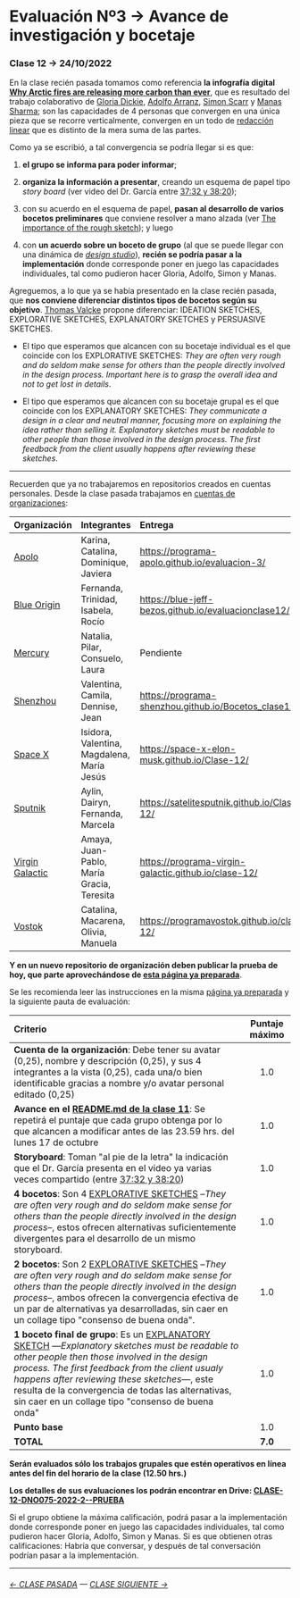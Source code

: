 # Evaluación Nº3 → Avance de investigación y bocetaje

### Clase 12 → 24/10/2022

En la clase recién pasada tomamos como referencia **la infografía digital [Why Arctic fires are releasing more carbon than ever](https://graphics.reuters.com/CLIMATE-CHANGE/WILDFIRE-EMISSIONS/zjvqkrwmnvx/)**, que es resultado del trabajo colaborativo de [Gloria Dickie](https://twitter.com/GloriaDickie), [Adolfo Arranz](https://twitter.com/adolfux), [Simon Scarr](http://www.simonscarr.com/) y [Manas Sharma](https://www.linkedin.com/in/manas-sharma-69b516179/); son las capacidades de 4 personas que convergen en una única pieza que se recorre verticalmente, convergen en un todo de [redacción linear](https://www.youtube.com/watch?v=iEB3oILm-qQ&t=2010s) que es distinto de la mera suma de las partes.

Como ya se escribió, a tal convergencia se podría llegar si es que: 

1. **el grupo se informa para poder informar**; 

2. **organiza la información a presentar**, creando un esquema de papel tipo *story board* (ver video del Dr. García entre [37:32 y 38:20](https://youtu.be/iEB3oILm-qQ?t=2252));

3. con su acuerdo en el esquema de papel, **pasan al desarrollo de varios bocetos preliminares** que conviene resolver a mano alzada (ver [The importance of the rough sketch](https://www.behance.net/gallery/37869347/Infographics-The-importance-of-the-rough-sketch)); y luego

4. con **un acuerdo sobre un boceto de grupo** (al que se puede llegar con una dinámica de [*design studio*](https://medium.com/@jc.stories/lean-ux-running-a-design-studio-8c0c94ae69d4)), **recién se podría pasar a la implementación** donde corresponde poner en juego las capacidades individuales, tal como pudieron hacer Gloria, Adolfo, Simon y Manas.

Agreguemos, a lo que ya se había presentado en la clase recién pasada, que **nos conviene diferenciar distintos tipos de bocetos según su objetivo**. [Thomas Valcke](https://sketching4ids.wordpress.com/sketches-classification/) propone diferenciar: IDEATION SKETCHES, EXPLORATIVE SKETCHES, EXPLANATORY SKETCHES y PERSUASIVE SKETCHES.

- El tipo que esperamos que alcancen con su bocetaje individual es el que coincide con los EXPLORATIVE SKETCHES: *They are often very rough and do seldom make sense for others than the people directly involved in the design process. Important here is to grasp the overall idea and not to get lost in details*.

- El tipo que esperamos que alcancen con su bocetaje grupal es el que coincide con los EXPLANATORY SKETCHES: *They communicate a design in a clear and neutral manner, focusing more on explaining the idea rather than selling it. Explanatory sketches must be readable to other people than those involved in the design process. The first feedback from the client usually happens after reviewing these sketches*.


- - - - - - 

Recuerden que ya no trabajaremos en repositorios creados en cuentas personales. Desde la clase pasada trabajamos en [cuentas de organizaciones](https://docs.github.com/es/organizations):

| Organización | Integrantes | Entrega      | 
|:-------------|:------------|:-------------|
| [Apolo](https://github.com/Programa-Apolo) | Karina, Catalina, Dominique, Javiera | https://programa-apolo.github.io/evaluacion-3/ |
| [Blue Origin]( https://github.com/Blue-Jeff-Bezos) | Fernanda, Trinidad, Isabela, Rocío | https://blue-jeff-bezos.github.io/evaluacionclase12/ |
| [Mercury](https://github.com/ProyectoMercury) | Natalia, Pilar, Consuelo, Laura | Pendiente |
| [Shenzhou](https://github.com/Programa-Shenzhou) | Valentina, Camila, Dennise, Jean | https://programa-shenzhou.github.io/Bocetos_clase12/ |
| [Space X](https://github.com/Space-X-Elon-Musk) | Isidora, Valentina, Magdalena, María Jesús | https://space-x-elon-musk.github.io/Clase-12/ |
| [Sputnik](https://github.com/SateliteSputnik) | Aylin, Dairyn, Fernanda, Marcela | https://satelitesputnik.github.io/Clase-12/ |
| [Virgin Galactic](https://github.com/Programa-Virgin-Galactic) | Amaya, Juan-Pablo, María Gracia, Teresita | https://programa-virgin-galactic.github.io/clase-12/ |
| [Vostok](https://github.com/ProgramaVostok) | Catalina, Macarena, Olivia, Manuela | https://programavostok.github.io/clase-12/ |


**Y en un nuevo repositorio de organización deben publicar la prueba de hoy, que parte aprovechándose de [esta página ya preparada](https://profesorfaco.github.io/dno075-2022-2/clase-12/)**.

Se les recomienda leer las instrucciones en la misma [página ya preparada](https://profesorfaco.github.io/dno075-2022-2/clase-12/) y la siguiente pauta de evaluación:

| Criterio             | Puntaje máximo |
|:---------------------|:--------------:|
| **Cuenta de la organización**: Debe tener su avatar (0,25), nombre y descripción (0,25), y sus 4 integrantes a la vista (0,25), cada una/o bien identificable gracias a nombre y/o avatar personal editado (0,25) | 1.0 |
| **Avance en el [README.md de la clase 11](https://docs.google.com/spreadsheets/d/17cxDrIpKTU8JZrXbbQH6Rw84CJAK54SU4KHOoTcjVhY/edit?usp=sharing)**: Se repetirá el puntaje que cada grupo obtenga por lo que alcancen a modificar antes de las 23.59 hrs. del lunes 17 de octubre | 1.0 |
| **Storyboard**: Toman "al pie de la letra" la indicación que el Dr. García presenta en el video ya varias veces compartido (entre [37:32 y 38:20](https://youtu.be/iEB3oILm-qQ?t=2252)) | 1.0 |
| **4 bocetos**: Son 4 [EXPLORATIVE SKETCHES](https://sketching4ids.wordpress.com/sketches-classification/) –*They are often very rough and do seldom make sense for others than the people directly involved in the design process*–, estos ofrecen alternativas suficientemente divergentes para el desarrollo de un mismo storyboard. | 1.0 |
| **2 bocetos**: Son 2 [EXPLORATIVE SKETCHES](https://sketching4ids.wordpress.com/sketches-classification/) –*They are often very rough and do seldom make sense for others than the people directly involved in the design process*–, ambos ofrecen la convergencia efectiva de un par de alternativas ya desarrolladas, sin caer en un collage tipo "consenso de buena onda". | 1.0 |
| **1 boceto final de grupo**: Es un [EXPLANATORY SKETCH](https://sketching4ids.wordpress.com/sketches-classification/) —*Explanatory sketches must be readable to other people then those involved in the design process. The first feedback from the client usualy happens after reviewing these sketches*—, este resulta de la convergencia de todas las alternativas, sin caer en un collage tipo "consenso de buena onda" | 1.0 |
| **Punto base** | 1.0 |
| **TOTAL** | **7.0** |

**Serán evaluados sólo los trabajos grupales que estén operativos en línea antes del fin del horario de la clase (12.50 hrs.)** 

**Los detalles de sus evaluaciones los podrán encontrar en Drive: [CLASE-12-DNO075-2022-2--PRUEBA](https://docs.google.com/spreadsheets/d/1FhdY8XJN11Zo66bKxQWPlNTTl9f2E-31ba8cYqoVZ-E/edit?usp=sharing)**

Si el grupo obtiene la máxima calificación, podrá pasar a la implementación donde corresponde poner en juego las capacidades individuales, tal como pudieron hacer Gloria, Adolfo, Simon y Manas. Si es que obtienen otras calificaciones: Habría que conversar, y después de tal conversación podrían pasar a la implementación.

- - - - - - - -

###### [← CLASE PASADA](https://github.com/profesorfaco/dno075-2022-2/tree/main/clase-11) — [CLASE SIGUIENTE →](https://github.com/profesorfaco/dno075-2022-2/tree/main/clase-14) 
